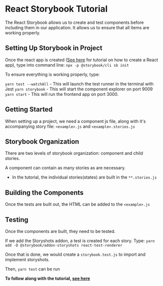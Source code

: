 # React Storybook Tutorial

The React Storybook allows us to create and test components before including them in our application. It allows us to ensure that all items are working properly.

## Setting Up Storybook in Project

Once the react app is created ([See here](https://github.com/Katie10sfeldt/notes-repo/blob/master/react/react.md) for tutorial on how to create a React app), type into command line:
`npx -p @storybook/cli sb init`

To ensure everything is working properly, type:

`yarn test --watchAll` - This will launch the test runner in the terminal with Jest
`yarn storybook` - This will start the component explorer on port 9009
`yarn start` - This will run the frontend app on port 3000.

## Getting Started

When setting up a project, we need a component js file, along with it's accompanying story file: `<example>.js` and `<example>.stories.js`

## Storybook Organization

There are two levels of storybook organization: component and child stories.

A component can contain as many stories as are necessary.

- In the tutorial, the individual stories(states) are built in the `**.stories.js`

## Building the Components

Once the tests are built out, the HTML can be added to the `<example>.js`

## Testing

Once the components are built, they need to be tested.

If we add the Storyshots addon, a test is created for each story. Type:
`yarn add -D @storybook/addon-storyshots react-test-renderer`

Once that is done, we would create a `storybook.test.js` to import and implement storyshots.

Then, `yarn test` can be run

**To follow along with the tutorial, [see here](https://www.learnstorybook.com/intro-to-storybook/react/en/simple-component/)**
